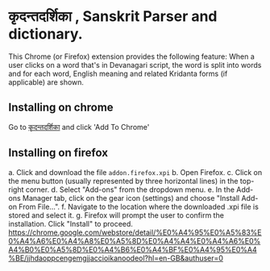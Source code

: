 # कृदन्तदर्शिका , Sanskrit Parser and dictionary.

This Chrome (or Firefox) extension provides the following feature: When a user clicks on a word that's in Devanagari script, the word is split into words and for each word, English meaning and related Kridanta forms (if applicable) are shown.

## Installing on chrome
Go to [कृदन्तदर्शिका](https://t.co/9BwPXbIGzy) and click 'Add To Chrome'

## Installing on firefox
a. Click and download the file `addon.firefox.xpi`
b. Open Firefox.
c. Click on the menu button (usually represented by three horizontal lines) in the top-right corner.
d. Select "Add-ons" from the dropdown menu.
e. In the Add-ons Manager tab, click on the gear icon (settings) and choose "Install Add-on From File...".
f. Navigate to the location where the downloaded .xpi file is stored and select it.
g. Firefox will prompt the user to confirm the installation. Click "Install" to proceed.
https://chrome.google.com/webstore/detail/%E0%A4%95%E0%A5%83%E0%A4%A6%E0%A4%A8%E0%A5%8D%E0%A4%A4%E0%A4%A6%E0%A4%B0%E0%A5%8D%E0%A4%B6%E0%A4%BF%E0%A4%95%E0%A4%BE/jjhdaoppcengemgjjaccioikanoodeol?hl=en-GB&authuser=0 
